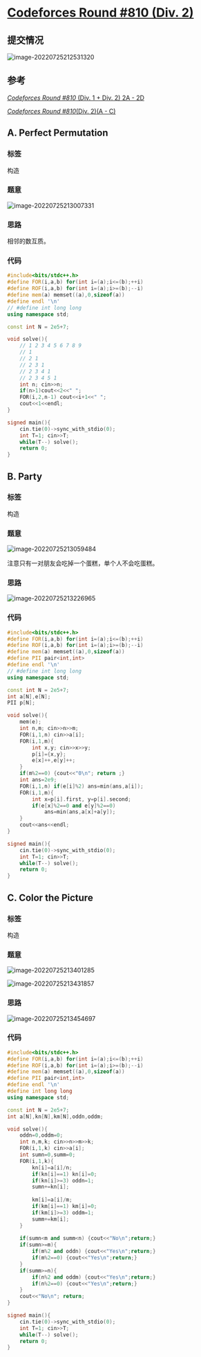# [Codeforces Round #810 (Div. 2)](https://codeforces.com/contest/1711)

## 提交情况

![image-20220725212531320](https://nme-200t.oss-cn-hangzhou.aliyuncs.com/template/202207252125366.png)

## 参考

[*Codeforces Round #810* (Div. 1 + Div. 2) 2A - 2D](https://zhuanlan.zhihu.com/p/545662765)

[*Codeforces Round #810*(Div. 2)(A - C)](https://zhuanlan.zhihu.com/p/545649100)

## A. Perfect Permutation

### 标签

构造

### 题意

![image-20220725213007331](https://nme-200t.oss-cn-hangzhou.aliyuncs.com/template/202207252130361.png)

### 思路

相邻的数互质。

### 代码

```cpp
#include<bits/stdc++.h>
#define FOR(i,a,b) for(int i=(a);i<=(b);++i)
#define ROF(i,a,b) for(int i=(a);i>=(b);--i)
#define mem(a) memset((a),0,sizeof(a))
#define endl '\n'
// #define int long long
using namespace std;

const int N = 2e5+7;

void solve(){
    // 1 2 3 4 5 6 7 8 9
    // 1
    // 2 1
    // 2 3 1
    // 2 3 4 1
    // 2 3 4 5 1
    int n; cin>>n;
    if(n>1)cout<<2<<" ";
    FOR(i,2,n-1) cout<<i+1<<" ";
    cout<<1<<endl;
}

signed main(){
    cin.tie(0)->sync_with_stdio(0);
    int T=1; cin>>T;
    while(T--) solve();
    return 0;
}
```

## B. Party

### 标签

构造

### 题意

![image-20220725213059484](https://nme-200t.oss-cn-hangzhou.aliyuncs.com/template/202207252130515.png)

注意只有一对朋友会吃掉一个蛋糕，单个人不会吃蛋糕。

### 思路

![image-20220725213226965](https://nme-200t.oss-cn-hangzhou.aliyuncs.com/template/202207252132002.png)

### 代码

```cpp
#include<bits/stdc++.h>
#define FOR(i,a,b) for(int i=(a);i<=(b);++i)
#define ROF(i,a,b) for(int i=(a);i>=(b);--i)
#define mem(a) memset((a),0,sizeof(a))
#define PII pair<int,int>
#define endl '\n'
// #define int long long
using namespace std;

const int N = 2e5+7;
int a[N],e[N];
PII p[N];

void solve(){
    mem(e);
    int n,m; cin>>n>>m;
    FOR(i,1,n) cin>>a[i];
    FOR(i,1,m){
        int x,y; cin>>x>>y;
        p[i]={x,y};
        e[x]++,e[y]++;
    }
    if(m%2==0) {cout<<"0\n"; return ;}
    int ans=2e9;
    FOR(i,1,n) if(e[i]%2) ans=min(ans,a[i]);
    FOR(i,1,m){
        int x=p[i].first, y=p[i].second;
        if(e[x]%2==0 and e[y]%2==0)
            ans=min(ans,a[x]+a[y]);
    }
    cout<<ans<<endl;
}

signed main(){
    cin.tie(0)->sync_with_stdio(0);
    int T=1; cin>>T;
    while(T--) solve();
    return 0;
}
```

## C. Color the Picture

### 标签

构造

### 题意

![image-20220725213401285](https://nme-200t.oss-cn-hangzhou.aliyuncs.com/template/202207252134315.png)

![image-20220725213431857](https://nme-200t.oss-cn-hangzhou.aliyuncs.com/template/202207252134886.png)

### 思路

![image-20220725213454697](https://nme-200t.oss-cn-hangzhou.aliyuncs.com/template/202207252134727.png)

### 代码

```cpp
#include<bits/stdc++.h>
#define FOR(i,a,b) for(int i=(a);i<=(b);++i)
#define ROF(i,a,b) for(int i=(a);i>=(b);--i)
#define mem(a) memset((a),0,sizeof(a))
#define PII pair<int,int>
#define endl '\n'
#define int long long
using namespace std;

const int N = 2e5+7;
int a[N],kn[N],km[N],oddn,oddm;

void solve(){
    oddn=0,oddm=0;
    int n,m,k; cin>>n>>m>>k;
    FOR(i,1,k) cin>>a[i];
    int sumn=0,summ=0;
    FOR(i,1,k){
        kn[i]=a[i]/n;
        if(kn[i]==1) kn[i]=0;
        if(kn[i]>=3) oddn=1;
        sumn+=kn[i];
        
        km[i]=a[i]/m;
        if(km[i]==1) km[i]=0;
        if(km[i]>=3) oddm=1;
        summ+=km[i];
    }
    
    if(sumn<m and summ<n) {cout<<"No\n";return;}
    if(sumn>=m){
        if(m%2 and oddn) {cout<<"Yes\n";return;}
        if(m%2==0) {cout<<"Yes\n";return;}
    }
    if(summ>=n){
        if(n%2 and oddm) {cout<<"Yes\n";return;}
        if(n%2==0) {cout<<"Yes\n";return;}
    }
    cout<<"No\n"; return;
}

signed main(){
    cin.tie(0)->sync_with_stdio(0);
    int T=1; cin>>T;
    while(T--) solve();
    return 0;
}
```

